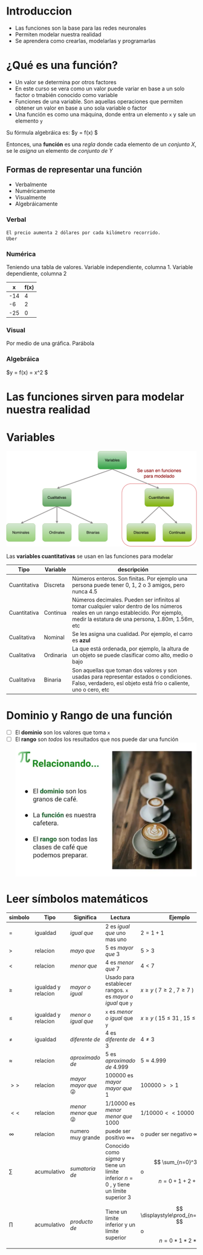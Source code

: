 # Introduccion
* Las funciones son la base para las redes neuronales
* Permiten modelar nuestra realidad
* Se aprendera como crearlas, modelarlas y programarlas

# ¿Qué es una función?
* Un valor se determina por otros factores
* En este curso se vera como un valor puede variar en base a un solo factor o tmabién conocido como variable
* Funciones de una variable. Son aquellas operaciones que permiten obtener un valor en base a uno sola variable o factor
* Una función es como una máquina, donde entra un elemento ```x``` y sale un elemento ```y```

Su fórmula algebráica es: $y = f(x) $

Entonces, una **función** es una *regla* donde cada elemento de un *conjunto X*, se le *asigna* un elemento de *conjunto de Y*

## Formas de representar una función

* Verbalmente
* Numéricamente
* Visualmente
* Algebráicamente

### Verbal
```
El precio aumenta 2 dólares por cada kilómetro recorrido.
Uber
```
### Numérica
Teniendo una tabla de valores. Variable independiente, columna 1. Variable dependiente, columna 2

| x | f(x) |
|---|------|
|-14|  4   |
|-6 |  2   |
|-25|  0   |

### Visual

Por medio de una gráfica. Parábola

### Algebráica
$y = f(x) = x^2 $

# Las funciones sirven para modelar nuestra realidad

# Variables
![Variables](/img/variables.png)

Las **variables cuantitativas** se usan en las funciones para modelar 

|Tipo | Variable | descripción |
|-----|----------|-------------|
|Cuantitativa| Discreta | Números enteros. Son finitas. Por ejemplo una persona puede tener 0, 1, 2 o 3 amigos, pero nunca 4.5|
|Cuantitativa| Continua | Números decimales. Pueden ser infinitos al tomar cualquier valor dentro de los números reales en un rango establecido. Por ejemplo, medir la estatura de una persona, 1.80m, 1.56m, etc|
|Cualitativa | Nominal | Se les asigna una cualidad. Por ejemplo, el carro es **azul** |
|Cualitativa | Ordinaria | La que está ordenada, por ejemplo, la altura de un objeto se puede clasificar como alto, medio o bajo|
|Cualitativa | Binaria | Son aquellas que toman dos valores y son usadas para representar estados o condiciones. Falso, verdadero, esl objeto está frío o caliente, uno o cero, etc|

# Dominio y Rango de una función

- [ ] El **dominio** son los valores que toma ```x```
- [ ] El **rango** son *todos* los resultados que nos puede dar una función
![Dominio-Rango-Funcion](/img/cafe_dominio_rango_funcion.png)

# Leer símbolos matemáticos

| simbolo | Tipo | Significa | Lectura | Ejemplo |
|---------|------|-----------|---------|---------|
| $=$ | igualdad | *igual que* |2 es *igual que* uno mas uno | $2 = 1+1$ |
| $>$ | relacion | *mayo que* | 5 es *mayor que* 3 | $5 > 3$ |
| $<$ | relacion | *menor que* | 4 es *menor que* 7 | $4 < 7$ |
| $≥$ | igualdad y relacion | *mayor o igual* | Usado para establecer rangos. ```x``` es *mayor o igual* que ```y``` | $x ≥ y$ ( $7 ≥ 2$ , $7 ≥ 7$ )|
| $≤$ | igualdad y relacion | *menor o igual que* | ```x``` es *menor o igual* que ```y``` | $x ≥ y$ ( $15 ≤ 31$ , $15 ≤ 15$ )|
| $≠$ | igualdad | *diferente de* |4 es *diferente de* 3 | $4 ≠ 3$ |
| $≈$ | relacion | *aproximado de* | 5 es *aproximado de* 4.999 | $5 ≈ 4.999$|
| $>>$ | relacion | *mayor mayor que* 😜 | 100000 es *mayor mayor que* 1 | $100000 >> 1$ |
| $<<$ | relacion | *menor menor que* 😜 | 1/10000 es *menor menor que* 1000 | $1/10000 << 10000$ |
| $∞$ | relacion | numero muy grande | puede ser positivo $∞+$ | o puder ser negativo $∞-$ |
| $∑$ | acumulativo | *sumatoria de* | Conocido como *sigma* y tiene un límite inferior $n=0$ , y tiene un límite superior $3$ | $$  \sum_{n=0}^3   $$ o $$  n=0+1+2+3  $$ |
| $∏$ | acumulativo | *producto de* | Tiene un límite inferior y un límite superior | $$ \displaystyle\prod_{n=1}^{n=4}   $$ o $$ \displaystyle\  n=0*1*2*3  $$ |